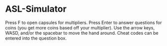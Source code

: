 # ASL-Simulator
Press F to open capsules for multipliers.
Press Enter to answer questions for coins (you get more coins based off your multiplier).
Use the arrow keys, WASD, and/or the spacebar to move the hand around.
Cheat codes can be entered into the question box.
